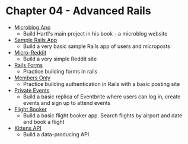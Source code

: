 # Chapter 04 - Advanced Rails

- [Microblog App](https://github.com/craftykate/odin-project/tree/master/Chapter_04-Advanced_Rails/microblog_rails)
    - Build Hartl's main project in his book - a microblog website
- [Sample Rails App](https://github.com/craftykate/odin-project/tree/master/Chapter_04-Advanced_Rails/sample_rails_app)
    - Build a very basic sample Rails app of users and microposts
- [Micro-Reddit](https://github.com/craftykate/odin-project/tree/master/Chapter_04-Advanced_Rails/micro-reddit)
    - Build a very simple Reddit site
- [Rails Forms](https://github.com/craftykate/odin-project/tree/master/Chapter_04-Advanced_Rails/forms)
    - Practice building forms in rails
- [Members Only](https://github.com/craftykate/odin-project/tree/master/Chapter_04-Advanced_Rails/members-only)
    - Practice building authentication in Rails with a basic posting site
- [Private Events](https://github.com/craftykate/odin-project/tree/master/Chapter_04-Advanced_Rails/private_events)
    - Build a basic replica of Eventbrite where users can log in, create events and sign up to attend events
- [Flight Booker](https://github.com/craftykate/odin-project/tree/master/Chapter_04-Advanced_Rails/flight-booker)
  - Build a basic flight booker app. Search flights by airport and date and book a flight
- [Kittens API](https://github.com/craftykate/odin-project/tree/master/Chapter_04-Advanced_Rails/kittens-api)
  - Build a data-producing API
